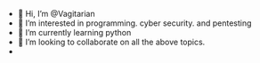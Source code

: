 - 👋 Hi, I’m @Vagitarian
- 👀 I’m interested in programming. cyber security. and pentesting
- 🌱 I’m currently learning python
- 💞️ I’m looking to collaborate on all the above topics.
- 

<!---
Vagitarian/Vagitarian is a ✨ special ✨ repository because its `README.md` (this file) appears on your GitHub profile.
You can click the Preview link to take a look at your changes.
--->
